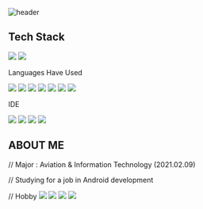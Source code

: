 
![header](https://capsule-render.vercel.app/api?type=Waving&color=0095FF&height=200&section=header&text=Tae%20Young%20Oh%20&fontColor=ffffff&fontSize=80&fontAlignY=40)

Tech Stack
-----------
<img src="https://img.shields.io/badge/Android-3DDC84?style=for-the-badge&logo=Android&logoColor=white"> <img src="https://img.shields.io/badge/ios-800000?style=for-the-badge&logo=ios&logoColor=white"> 


Languages Have Used

<img src="https://img.shields.io/badge/Swift-F05138?style=for-the-badge&logo=Swift&logoColor=white"> <img src="https://img.shields.io/badge/java-007396?style=for-the-badge&logo=java&logoColor=white"> <img src="https://img.shields.io/badge/Kotlin-7F52FF?style=for-the-badge&logo=Kotlin&logoColor=white"> <img src="https://img.shields.io/badge/C-A8B9CC?style=for-the-badge&logo=C&logoColor=white"> <img src="https://img.shields.io/badge/C++-00599C?style=for-the-badge&logo=C++&logoColor=white"> <img src="https://img.shields.io/badge/MySQL-9ACD32?style=for-the-badge&logo=MySQL&logoColor=white"> <img src="https://img.shields.io/badge/OpenCV-5C3EE8?style=for-the-badge&logo=OpenCV&logoColor=white">

IDE

<img src="https://img.shields.io/badge/Eclipse IDE-2C2255?style=for-the-badge&logo=Eclipse IDE&logoColor=white"> <img src="https://img.shields.io/badge/Android Studio-3DDC84?style=for-the-badge&logo=Android Studio&logoColor=white"> <img src="https://img.shields.io/badge/Xcode-147EFB?style=for-the-badge&logo=Xcode&logoColor=white"> <img src="https://img.shields.io/badge/Visual Studio-5C2D91?style=for-the-badge&logo=Visual Studio&logoColor=white">



ABOUT ME
--------
// Major : Aviation & Information Technology (2021.02.09)

// Studying for a job in Android development


// Hobby
 <img src="https://img.shields.io/badge/PlayStation-003791?style=for-the-badge&logo=PlayStation&logoColor=white"> <img src="https://img.shields.io/badge/Nintendo Switch-FF0000?style=for-the-badge&logo=Nintendo Switch&logoColor=white"> <img src="https://img.shields.io/badge/Netflix-E50914?style=for-the-badge&logo=Netflix&logoColor=white"> <img src="https://img.shields.io/badge/Spotify-1DB954?style=for-the-badge&logo=Spotify&logoColor=white">
